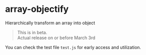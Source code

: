 # array-objectify
Hierarchically transform an array into object


> This is in beta. <br>
> Actual release on or before March 3rd

You can check the test file `test.js` for early access and utilization.
